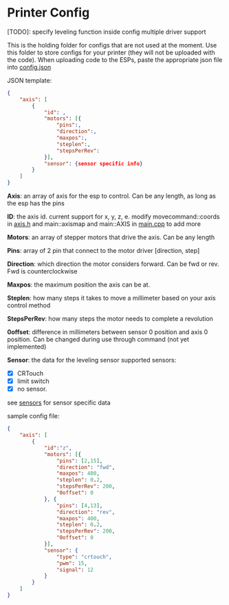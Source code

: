 # Printer Config

[TODO]: specify leveling function inside config
multiple driver support

This is the holding folder for configs that are not used at the moment. Use this folder to store configs for your printer (they will not be uploaded with the code). When uploading code to the ESPs, paste the appropriate json file into [config.json](/data/config.json)

JSON template:

```json
{
    "axis": [
        {
            "id": ,
            "motors": [{
                "pins":,
                "direction":,
                "maxpos":,
                "steplen":,
                "stepsPerRev":
            }],
            "sensor": {sensor specific info}
        }
    ]
}
```

**Axis**: an array of axis for the esp to control. Can be any length, as long as the esp has the pins

**ID**: the axis id. current support for x, y, z, e. modify movecommand::coords in
[axis.h](/include/axis.h) and main::axismap and main::AXIS in [main.cpp](/src/main.cpp) to add more

**Motors**: an array of stepper motors that drive the axis. Can be any length

**Pins**: array of 2 pin that connect to the motor driver [direction, step]

**Direction**: which direction the motor considers forward. Can be fwd or rev. Fwd is counterclockwise

**Maxpos**: the maximum position the axis can be at.

**Steplen**: how many steps it takes to move a millimeter based on your axis control method

**StepsPerRev**: how many steps the motor needs to complete a revolution

**0offset**: difference in millimeters between sensor 0 position and axis 0 position. Can be changed during use through command (not yet implemented)

**Sensor**: the data for the leveling sensor
supported sensors:

- [x] CRTouch
- [x] limit switch
- [x] no sensor.

see [sensors](/include/sensors.h) for sensor specific data

sample config file:

```json
{
    "axis": [
        {
            "id":"z",
            "motors": [{
                "pins": [2,15],
                "direction": "fwd",
                "maxpos": 400,
                "steplen": 0.2,
                "stepsPerRev": 200,
                "0offset": 0
            }, {
                "pins": [4,13],
                "direction": "rev",
                "maxpos": 400,
                "steplen": 0.2,
                "stepsPerRev": 200,
                "0offset": 0
            }],
            "sensor": {
                "type": "crtouch",
                "pwm": 15,
                "signal": 12
            }
        }
    ]
}
```
